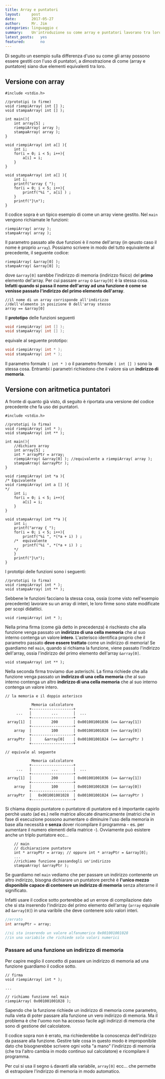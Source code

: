 ```yaml
---
title: Array e puntatori
layout:     post
date:       2017-05-27
author:     Mr. Jim
categories: linguaggio c
summary:    Un'introduzione su come array e puntatori lavorano tra loro.
latest_posts:   yes
featured:       no
---
```


Di seguito un esempio sulla differenza d'uso su come gli array possono essere gestiti con l'uso di puntatori, a dimostrazione di come (array e puntatore) siano due elementi equivalenti tra loro. 

## Versione con array

```
#include <stdio.h>

//prototipi (o firme)
void riempiArray( int [] );
void stampaArray( int [] );

int main(){
    int array[5] ;
    riempiArray( array );
    stampaArray( array );
}

void riempiArray( int a[] ){
    int i; 
    for(i = 0; i < 5; i++){
        a[i] = i;
    }
}

void stampaArray( int a[] ){
    int i; 
    printf("array { ");
    for(i = 0; i < 5; i++){
        printf("%i ", a[i] ) ;
    }
    printf("}\n");
}
```

Il codice sopra è un tipico esempio di come un array viene gestito. Nel `main` vengono richiamate le funzioni: 

```
riempiArray( array );
stampaArray( array );
```

Il parametro passato alle due funzioni è il nome dell'array (in qeusto caso il nome è proprio `array`). Possiamo scrivere in modo del tutto equivalente al precedente, il seguente codice:

```
riempiArray( &array[0] );
stampaArray( &array[0] );
```

dove `&array[0]` sarebbe l'indirizzo di memoria (indirizzo fisico) del **primo** elemento del'array. Per cui passare `array` o `&array[0]` è la stessa cosa. **Infatti quando si passa il nome dell'array ad una funzione è come se venisse passato l'indirizzo del primo elemento dell'array**.

```
//il nome di un array corrisponde all'indirizzo 
//dell'elemento in posizione 0 dell'array stesso
array == &array[0]
```

Il **prototipo** delle funzioni seguenti  

```c
void riempiArray( int [] );
void stampaArray( int [] );
```

equivale al seguente prototipo: 

```c
void riempiArray( int * );
void stampaArray( int * );
```

Il parametro formale `( int * )` o il parametro formale `( int [] )` sono la stessa cosa. Entrambi i parametri richiedono  che il valore sia un **indirizzo di memoria**.

## Versione con aritmetica puntatori
 
A fronte di quanto già visto, di seguito è riportata una versione del codice precedente che fa uso dei puntatori.

```
#include <stdio.h>

//prototipi (o firma)
void riempiArray( int * );
void stampaArray( int ** );

int main(){
    //dichiaro array
    int array[5] ;
    int * arrayPtr = array;
    riempiArray( &array[0] ); //equivalente a riempiArray( array );
    stampaArray( &arrayPtr );
}

void riempiArray( int *a ){
/* Equivalente
void riempiArray( int a [] ){   
*/
    int i; 
    for(i = 0; i < 5; i++){
        a[i] = i;
    }
}

void stampaArray( int **a ){
    int i; 
    printf("array { ");
    for(i = 0; i < 5; i++){
        printf("%i ", *(*a + i) ) ;
    /*  equivalente
        printf("%i ", *(*a + i) ) ;  
    */
    }
    printf("}\n");
}
```

I prototipi delle funzioni sono i seguenti:

```
//prototipi (o firma)
void riempiArray( int * );
void stampaArray( int ** );
```

Sebbene le funzioni facciano la stessa cosa, ossia (come visto nell'esempio precedente) lavorare su un array di interi, le loro firme sono state modificate per scopi didattici. 

```
void riempiArray( int * );
```

Nella prima firma (come già detto in precedenza) è rischiesto che alla funzione venga passato un **indirizzo di una cella memoria** che al suo interno contenga un valore **intero**. L'asterisco identifica proprio che il parametro passato **deve essere trattato** come un indirizzo di memoria! Se guardiamo nel `main`, quando si richiama la funzione, viene passato l'indirizzo dell'array, ossia l'indirizzo del primo elemento dell'array `&array[0]`.

```
void stampaArray( int ** );
```

Nella seconda firma troviamo due asterischi. La firma richiede che alla funzione venga passato un **indirizzo di una cella memoria** che al suo interno contenga un altro **indirizzo di una cella memoria** che al suo interno contenga un valore intero. 

```
// la memoria e il doppio asterisco

            Memoria calcolatore    
           +-------------------+       
     ...   │         ...       │  ...            
           +-------------------+       
 array[1]  │         200       │ 0x001001001036 (== &array[1])
           +-------------------+      
    array  │         100       │ 0x001001001028 (== &array[0])
           +-------------------+  
 arrayPtr  │      &array[0]    │ 0x001001001024 (== &arrayPtr )
           +-------------------+

// equivale al seguente

            Memoria calcolatore    
           +-------------------+       
     ...   │         ...       │  ...            
           +-------------------+       
 array[1]  │         200       │ 0x001001001036 (== &array[1])
           +-------------------+      
    array  │         100       │ 0x001001001028 (== &array[0])
           +-------------------+  
 arrayPtr  │   0x001001001028  │ 0x001001001024 (== &arrayPtr )
           +-------------------+
```

Si chiama doppio puntatore o puntatore di puntatore ed è importante capirlo perchè usato (ad es.) nelle matrice allocate dinamicamente (matrici che in fase di esecuzione possono aumentare o diminuire l'uso della memoria in base alla necessità e  **senza** dover ricompilare il programma - es. per aumentare il numero elementi della matrice -). Ovviamente può esistere anche un triplo puntatore ecc...

```
    // main
    // dichiarazione puntatore
    int * arrayPtr = array; // oppure int * arrayPtr = &array[0];
    ...
    //richiamo funzione passandogli un'indirizzo 
    stampaArray( &arrayPtr );
```

Se guardiamo nel `main` vediamo che per passare un indirizzo contenente un altro indirizzo, bisogna dichiarare un puntatore perchè è **l'unico mezzo disponibile capace di contenere un indirizzo di memoria** senza alterarne il significato. 

Infatti usare il codice sotto porterebbe ad un errore di compilazione dato che si sta inserendo l'indirizzo del primo elemento dell'array (`array` equivale ad `&array[0]`) in una varibile che deve contenere solo valori interi. 

```c
//errato
int arrayPtr = array;

//si sta inserendo un valore alfanumerico 0x001001001028 
//in una variabile che richiede solo valori numerici
```

### Passare ad una funzione un indirizzo di memoria

Per capire meglio il concetto di passare un indirizzo di memoria ad una funzione guardiamo il codice sotto.

```
// firma
void riempiArray( int * );

...

// richiamo funzione nel main
riempiArray( 0x001001001028 );
```

Sapendo che la funzione richiede un indirizzo di memoria come parametro, nulla vieta di poter passare alla funzione un vero indirizzo di memoria. Ma il problema è che l'uomo non ha accesso facile agli indirizzi di memoria che sono di gestione del calcolatore. 

Il codice sopra non è errato, ma richiederebbe la conoscenza dell'indirizzo da passare alla funzione. Gestire tale cosa in questo modo è improponibile dato che bisognerebbe scrivere ogni volta "a mano" l'indirizzo di memoria (che tra l'altro cambia in modo continuo sul calcolatore) e ricompilare il programma. 

Per cui si usa il segno `&` davanti alla variabile, `array[0]` ecc... che permette di estrapolare l'indirizzo di memoria in modo automatico.